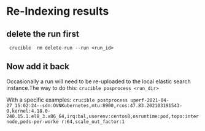 # Re-Indexing results

## delete the run first
` crucible  rm delete-run --run <run_id>`


## Now add it back
Occasionally a run will need to be re-uploaded to the local elastic search instance.The way to do this:
`crucible posprocess <run_dir>`


With a specific examples: `crucible postprocess uperf-2021-04-27_15:02:24--sdn:OVNKubernetes,mtu:8900,rcos:47.83.202103191543-0,kernel:4.18.0-240.15.1.el8_3.x86_64,irq:bal,userenv:centos8,osruntime:pod,topo:internode,pods-per-worke
r:64,scale_out_factor:1`


